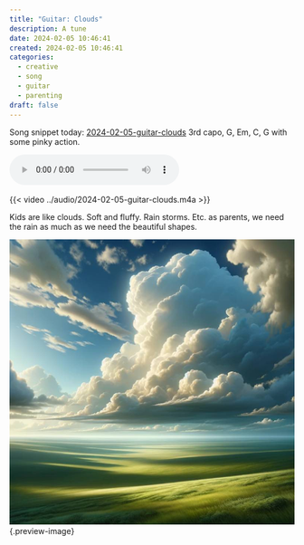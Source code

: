 ```yaml
---
title: "Guitar: Clouds"
description: A tune
date: 2024-02-05 10:46:41
created: 2024-02-05 10:46:41
categories:
  - creative
  - song
  - guitar
  - parenting
draft: false
---
```

Song snippet today: [2024-02-05-guitar-clouds](../audio/2024-02-05-guitar-clouds.m4a) 3rd capo, G, Em, C, G with some pinky action. 

![2024-02-05-guitar-clouds](../audio/2024-02-05-guitar-clouds.m4a)

{{< video  ../audio/2024-02-05-guitar-clouds.m4a >}}

Kids are like clouds. Soft and fluffy. Rain storms. Etc. as parents, we need the rain as much as we need the beautiful shapes. 

![Clouds](../img/dalle-clouds-over-a-field.jpeg){.preview-image}


